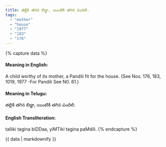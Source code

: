 ```yaml
---
title: తల్లికి తగిన బిడ్డా, యింటికి తగిన పందిలి.
tags:
  - "mother"
  - "house"
  - "1977"
  - "183"
  - "176"
---
```


{% capture data %}
#### Meaning in English:
A child worthy of its mother, a Pandili fit for the house.
(See Nos. 176, 183, 1019, 1977 -For Pandili See N0. 61.)

#### Meaning in Telugu:
తల్లికి తగిన బిడ్డా, యింటికి తగిన పందిలి.

#### English Transliteration:
talliki tagina biDDaa, yiMTiki tagina paMdili.
{% endcapture %}

{{ data | markdownify }}

